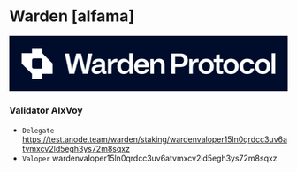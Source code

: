 # Warden [alfama]
![Warden Guide](https://github.com/Voynitskiy/Voynitskiy/blob/main/testnet/Warden/Warden.png)
### Validator AlxVoy
* `Delegate` https://test.anode.team/warden/staking/wardenvaloper15ln0qrdcc3uv6atvmxcv2ld5egh3ys72m8sqxz
* `Valoper` wardenvaloper15ln0qrdcc3uv6atvmxcv2ld5egh3ys72m8sqxz
